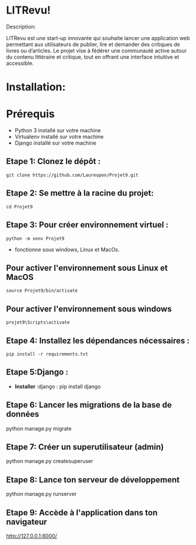 # LITRevu!

Description:
	
LITRevu est une start-up innovante qui souhaite lancer une application web permettant aux utilisateurs de publier, lire et demander des critiques de livres ou d’articles. Le projet vise à fédérer une communauté active autour du contenu littéraire et critique, tout en offrant une interface intuitive et accessible.
# Installation:
# Prérequis

* Python 3 installé sur votre machine 
* Virtualenv installé sur votre machine
* Django installé sur votre machine

## Etape 1: Clonez le dépôt :

    git clone https://github.com/Laureopen/Projet9.git

## Etape 2: Se mettre à la racine du projet:

    cd Projet9

## Etape 3: Pour créer environnement virtuel :

    python -m venv Projet9

- fonctionne sous windows, Linux et MacOs.

## Pour activer l'environnement sous Linux et MacOS

    source Projet9/bin/activate

## Pour activer l'environnement sous windows

    projet9\Scripts\activate

## Etape 4: Installez les dépendances nécessaires :

    pip install -r requirements.txt

## Etape 5:Django :

- **Installer** :django : pip install django

## Etape 6: Lancer les migrations de la base de données

   python manage.py migrate

## Etape 7: Créer un superutilisateur (admin)
 
   python manage.py createsuperuser

## Etape 8: Lance ton serveur de développement

   python manage.py runserver


## Etape 9: Accède à l'application dans ton navigateur

   http://127.0.0.1:8000/



